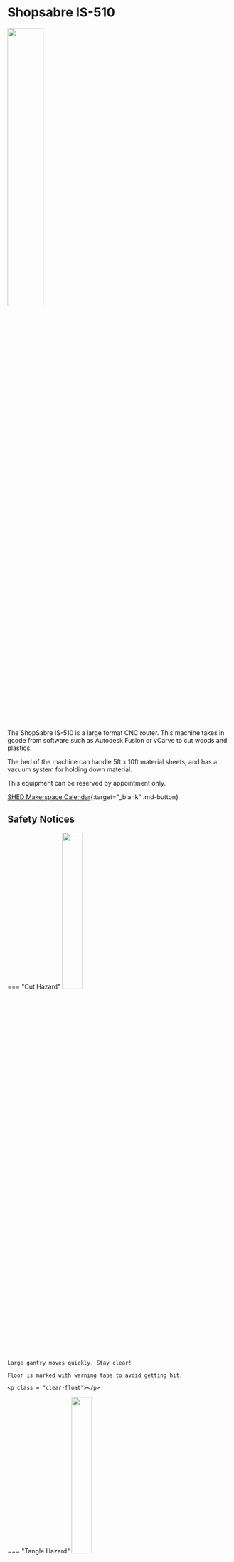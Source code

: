 # Shopsabre IS-510

<img src="../assets/shopsabre/shopsabre.jpg" class="image-float-right" width=40%>

The ShopSabre IS-510 is a large format CNC router. This machine takes in gcode from software such as Autodesk Fusion or vCarve to cut woods and plastics.

The bed of the machine can handle 5ft x 10ft material sheets, and has a vacuum system for holding down material.

This equipment can be reserved by appointment only.

[SHED Makerspace Calendar](){:target="_blank" .md-button}

<p class = "clear-float"></p>

## Safety Notices

=== "Cut Hazard"
    <img src="..\assets\cut_hazard.webp" class="image-float-right" width=30%>

    Large gantry moves quickly. Stay clear!

    Floor is marked with warning tape to avoid getting hit.

    <p class = "clear-float"></p>

=== "Tangle Hazard"
    <img src="..\assets\tangle_hazard.webp" class="image-float-right" width=30%>

    Wear short sleeves or roll up long sleeves

    Secure loose clothing

    Tie up and tuck in long hair

    Remove lanyards, jewelry, gloves, etc.

    <p class = "clear-float"></p>

=== "Debris Hazard"
    <img src="..\assets\debris_hazard.webp" class="image-float-right" width=30%>

    Safety glasses mandatory.

    Blast shield can be placed, as well.

    <p class = "clear-float"></p>

## Requirements for Use

Due to the advanced nature of this equipment, there isn't a simple process for use. The SHED Makerspace isn't a job shop, where materials can be dropped off and cut. We request that the user puts in the effort to learn how to use the equipment, along with programming.

1. Prepare your model / vectors for cutting
2. Program using Autodesk Fusion or vCarve (available on all Makerspace classroom computers)
3. Submit your program to [make@rit.edu](mailto:make@rit.edu) (.f3d for Fusion, .crv for vCarve)
4. Schedule a time that works best for you Mon-Fri 9-5 to meet with Professional Staff
    - Check the calendar to avoid overlaps
5. Your program gets reviewed, checked for errors, issues, etc.
6. Come in and go over the setup of the machine and we run the parts
    - You are required to be present for the duration of the cut

Once you've completed this process a few times, we can validate your account to run this without supervision. At that point you can schedule time to come in and use it at your leisure.    

<div class="grid" markdown>

[vCarve Tutorials](https://www.vectric.com/support/tutorials/vcarve-pro/?){:target="_blank" .md-button}

[Fusion CAM Tutorial](https://www.autodesk.com/learn/ondemand/course/learn-fusion-360-for-cam-in-90-minutes){:target="_blank" .md-button}

[Fusion - Arrange Function](https://help.autodesk.com/view/fusion360/ENU/?guid=NST-ARR-SELECT){:target="_blank" .md-button}

</div>

## Tooling
<img src="..\assets\shopsabre\types.png" class="image-float-right" width=45%>
The SHED stocks nominally sized tooling of 1/8, 1/4, 3/8, and 1/2. We have different cutting geometries, as well (up-cut, down-cut, compression, 0-flute)

For depth of cut, it varies depending on the cutting geometry. For compression bits, you want to make your first pass at 1.5 x Diameter to get into the down cutting geometry. Otherwise, you should be cutting less than 1/2 of the diameter cutter. For stepover, you typically want 30-45% of the cutter diameter in wood / plastics.

Feed rate is a function of the materials SFM, diameter of the cutter, and amount of material being removed. Below is a baseline chart for nominally sized endmills. Depending on material, fixturing, etc. some of these values may need to fluctuate.

<img src="..\assets\shopsabre\cutting_data.png" class="image-float-left" width=50%>

<p class = "clear-float"></p>
